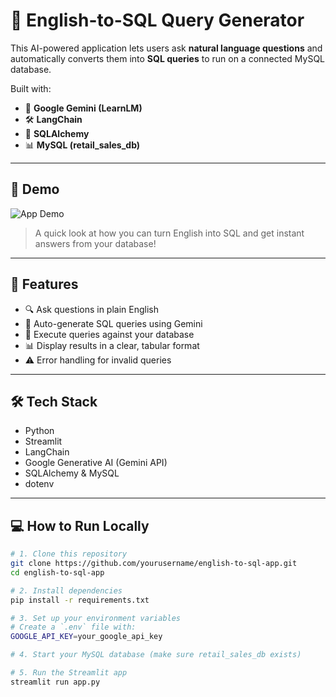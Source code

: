 # 🧾 English-to-SQL Query Generator

This AI-powered application lets users ask **natural language questions** and automatically converts them into **SQL queries** to run on a connected MySQL database.

Built with:
- 🧠 **Google Gemini (LearnLM)**
- 🛠️ **LangChain**
- 💾 **SQLAlchemy**
- 📊 **MySQL (retail_sales_db)**

---

## 🎥 Demo

![App Demo](natural-language-sql-generator/demo/natural-language-sql-generator_gif.gif)

> A quick look at how you can turn English into SQL and get instant answers from your database!

---

## 🚀 Features

- 🔍 Ask questions in plain English  
- 🤖 Auto-generate SQL queries using Gemini  
- 🧪 Execute queries against your database  
- 📊 Display results in a clear, tabular format  
- ⚠️ Error handling for invalid queries  

---

## 🛠️ Tech Stack

- Python  
- Streamlit  
- LangChain  
- Google Generative AI (Gemini API)  
- SQLAlchemy & MySQL  
- dotenv  

---

## 💻 How to Run Locally

```bash
# 1. Clone this repository
git clone https://github.com/yourusername/english-to-sql-app.git
cd english-to-sql-app

# 2. Install dependencies
pip install -r requirements.txt

# 3. Set up your environment variables
# Create a `.env` file with:
GOOGLE_API_KEY=your_google_api_key

# 4. Start your MySQL database (make sure retail_sales_db exists)

# 5. Run the Streamlit app
streamlit run app.py
